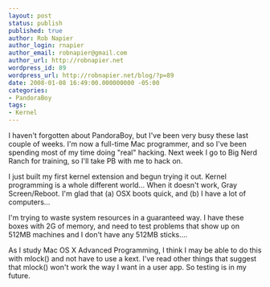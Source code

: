 ```yaml
---
layout: post
status: publish
published: true
author: Rob Napier
author_login: rnapier
author_email: robnapier@gmail.com
author_url: http://robnapier.net
wordpress_id: 89
wordpress_url: http://robnapier.net/blog/?p=89
date: 2008-01-08 16:49:00.000000000 -05:00
categories:
- PandoraBoy
tags:
- Kernel
---
```

I haven't forgotten about PandoraBoy, but I've been very busy these last couple of weeks. I'm now a full-time Mac programmer, and so I've been spending most of my time doing "real" hacking. Next week I go to Big Nerd Ranch for training, so I'll take PB with me to hack on.

I just built my first kernel extension and begun trying it out. Kernel programming is a whole different world... When it doesn't work, Gray Screen/Reboot. I'm glad that (a) OSX boots quick, and (b) I have a lot of computers...

I'm trying to waste system resources in a guaranteed way. I have these boxes with 2G of memory, and need to test problems that show up on 512MB machines and I don't have any 512MB sticks....

As I study Mac OS X Advanced Programming, I think I may be able to do this with mlock() and not have to use a kext. I've read other things that suggest that mlock() won't work the way I want in a user app. So testing is in my future.
